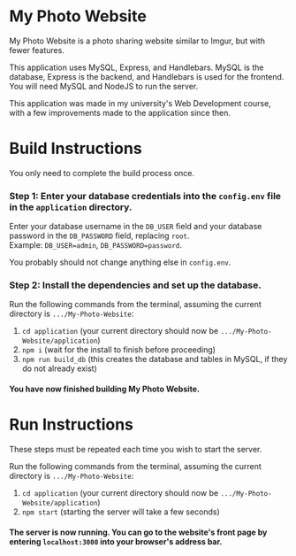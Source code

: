# My Photo Website
My Photo Website is a photo sharing website similar to Imgur, but with fewer features.

This application uses MySQL, Express, and Handlebars. MySQL is the database, Express is the backend, and Handlebars is used for the frontend.\
You will need MySQL and NodeJS to run the server.

This application was made in my university's Web Development course, with a few improvements made to the application since then.

# Build Instructions
You only need to complete the build process once.

### Step 1: Enter your database credentials into the `config.env` file in the `application` directory.
Enter your database username in the `DB_USER` field and your database password in the `DB_PASSWORD` field, replacing `root`.\
Example: `DB_USER=admin`, `DB_PASSWORD=password`.

You probably should not change anything else in `config.env`.

### Step 2: Install the dependencies and set up the database.
Run the following commands from the terminal, assuming the current directory is `.../My-Photo-Website`:
1. `cd application` (your current directory should now be `.../My-Photo-Website/application`)
2. `npm i` (wait for the install to finish before proceeding)
3. `npm run build_db` (this creates the database and tables in MySQL, if they do not already exist)

#### You have now finished building My Photo Website.

# Run Instructions
These steps must be repeated each time you wish to start the server.

Run the following commands from the terminal, assuming the current directory is `.../My-Photo-Website`:
1. `cd application` (your current directory should now be `.../My-Photo-Website/application`)
2. `npm start` (starting the server will take a few seconds)

#### The server is now running. You can go to the website's front page by entering `localhost:3000` into your browser's address bar.
